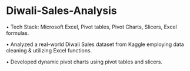 # Diwali-Sales-Analysis

• Tech Stack: Microsoft Excel, Pivot tables, Pivot Charts, Slicers, Excel formulas.

• Analyzed a real-world Diwali Sales dataset from Kaggle employing data cleaning & utilizing Excel functions.

• Developed dynamic pivot charts using pivot tables and slicers.
